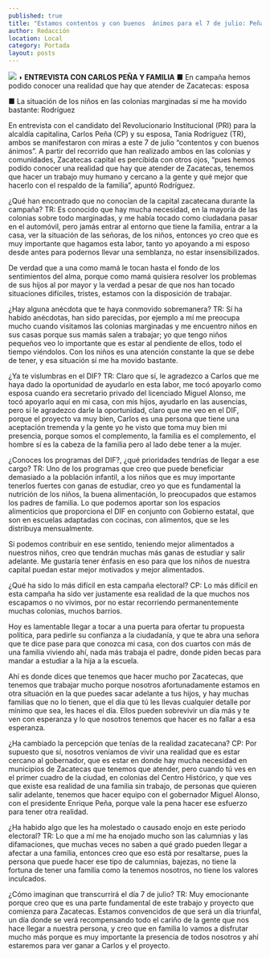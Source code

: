 ```yaml
---
published: true
title: "Estamos contentos y con buenos  ánimos para el 7 de julio: Peña"
author: Redacción
location: Local
category: Portada
layout: posts
---
```


![](http://i.imgur.com/kS46Vthm.jpg)
**◗ ENTREVISTA CON CARLOS PEÑA Y FAMILIA**
■ En campaña hemos podido conocer una realidad que hay que atender de Zacatecas: esposa

■ La situación de los niños en las colonias marginadas sí me ha movido bastante: Rodríguez

En entrevista con el candidato del Revolucionario Institucional (PRI) para la alcaldía capitalina, Carlos Peña (CP) y su esposa, Tania Rodríguez (TR), ambos se manifestaron con miras a este 7 de julio “contentos y con buenos ánimos”.
A partir del recorrido que han realizado ambos en las colonias y comunidades, Zacatecas capital es percibida con otros ojos, “pues hemos podido conocer una realidad que hay que atender de Zacatecas, tenemos que hacer un trabajo muy humano y cercano a la gente y qué mejor que hacerlo con el respaldo de la familia”, apuntó Rodríguez.

¿Qué han encontrado que no conocían de la capital zacatecana durante la campaña?
TR: Es conocido que hay mucha necesidad, en la mayoría de las colonias sobre todo marginadas, y me había tocado como ciudadana pasar en el automóvil, pero jamás entrar al entorno que tiene la familia, entrar a la casa, ver la situación  de las señoras, de los niños, entonces yo creo que es muy importante que hagamos esta labor, tanto yo apoyando a mi esposo desde antes para podernos llevar una semblanza, no estar insensibilizados.

De verdad que a una como mamá le tocan hasta el fondo de los sentimientos del alma, porque como mamá quisiera resolver los problemas de sus hijos al por mayor y la verdad a pesar de que nos han tocado situaciones difíciles, tristes, estamos con la disposición de trabajar. 

¿Hay alguna anécdota que te haya conmovido sobremanera?
TR: Sí ha habido anécdotas, han sido parecidas, por ejemplo a mí me preocupa mucho cuando visitamos las colonias marginadas y me encuentro niños en sus casas porque sus mamás salen a trabajar; yo que tengo niños pequeños veo lo importante que es estar al pendiente de ellos, todo el tiempo viéndolos. Con los niños es una atención constante la que se debe de tener, y esa situación sí me ha movido bastante.

¿Ya te vislumbras en el DIF?
TR: Claro que sí, le agradezco a Carlos que me haya dado la oportunidad de ayudarlo en esta labor, me tocó apoyarlo como esposa cuando era secretario privado del licenciado Miguel Alonso, me tocó apoyarlo aquí en mi casa, con mis hijos, ayudarlo en las ausencias, pero sí le agradezco darle la oportunidad, claro que me veo en el DIF, porque el proyecto va muy bien, Carlos es una persona que tiene una aceptación tremenda y la gente yo he visto que toma muy bien mi presencia, porque somos el complemento, la familia es el complemento, el hombre sí es la cabeza de la familia pero al lado debe tener a la mujer.

¿Conoces los programas del DIF?, ¿qué prioridades tendrías de llegar a ese cargo?
TR: Uno de los programas que creo que puede beneficiar demasiado a la población infantil, a los niños que es muy importante tenerlos fuertes con ganas de estudiar, creo yo que es fundamental la nutrición de los niños, la buena alimentación, lo preocupados que estamos los padres de familia. Lo que podemos aportar son los espacios alimenticios que proporciona el DIF en conjunto con Gobierno estatal, que son en escuelas adaptadas con cocinas, con alimentos, que se les distribuya mensualmente.

Si podemos contribuir en ese sentido, teniendo mejor alimentados a nuestros niños, creo que tendrán muchas más ganas de estudiar y salir adelante. Me gustaría tener énfasis en eso para que los niños de nuestra capital puedan estar mejor motivados y mejor alimentados.

¿Qué ha sido lo más difícil en esta campaña electoral?
CP: Lo más difícil en esta campaña ha sido ver justamente esa realidad de la que muchos nos escapamos o no vivimos, por no estar recorriendo permanentemente muchas colonias, muchos barrios.

Hoy es lamentable llegar a tocar a una puerta para ofertar tu propuesta política, para pedirle su confianza a la ciudadanía, y que te abra una señora que te dice pase para que conozca mi casa, con dos cuartos con más de una familia viviendo ahí, nada más trabaja el padre, donde piden becas para mandar a estudiar a la hija a la escuela.

Ahí es donde dices que tenemos que hacer mucho por Zacatecas, que tenemos que trabajar mucho porque nosotros afortunadamente estamos en otra situación en la que puedes sacar adelante a tus hijos, y hay muchas familias que no lo tienen, que el día que tú les llevas cualquier detalle por mínimo que sea, les haces el día. Ellos pueden sobrevivir un día más y te ven con esperanza y lo que nosotros tenemos que hacer es no fallar a esa esperanza.

¿Ha cambiado la percepción que tenías de la realidad zacatecana?
CP: Por supuesto que sí, nosotros veníamos de vivir una realidad que es estar cercano al gobernador, que es estar en donde hay mucha necesidad en municipios de Zacatecas que tenemos que atender, pero cuando tú ves en el primer cuadro de la ciudad, en colonias del Centro Histórico, y que ves que existe esa realidad de una familia sin trabajo, de personas que quieren salir adelante, tenemos que hacer equipo con el gobernador Miguel Alonso, con el presidente Enrique Peña, porque vale la pena hacer ese esfuerzo para tener otra realidad.

¿Ha habido algo que les ha molestado o causado enojo en este periodo electoral?
TR: Lo que a mí me ha enojado mucho son las calumnias y las difamaciones, que muchas veces no saben a qué grado pueden llegar a afectar a una familia, entonces creo que eso está por resaltarse, pues la persona que puede hacer ese tipo de calumnias, bajezas, no tiene la fortuna de tener una familia como la tenemos nosotros, no tiene los valores inculcados.

¿Cómo imaginan que transcurrirá el día 7 de julio?
TR: Muy emocionante porque creo que es una parte fundamental de este trabajo y proyecto que comienza para Zacatecas. Estamos convencidos de que será un día triunfal, un día donde se verá recompensando todo el cariño de la gente que nos hace llegar a nuestra persona, y creo que en familia lo vamos a disfrutar mucho más porque es muy importante la presencia de todos  nosotros y ahí estaremos para ver ganar a Carlos y el proyecto.
